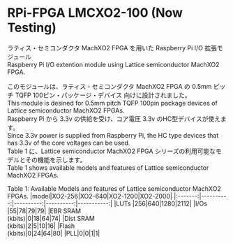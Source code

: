 # RPi-FPGA LMCXO2-100 (Now Testing)
ラティス・セミコンダクタ MachXO2 FPGA を用いた Raspberry Pi I/O 拡張モジュール  
Raspberry Pi I/O extention module using Lattice semiconductor MachXO2 FPGA.


このモジュールは、ラティス・セミコンダクタ MachXO2 FPGA の 0.5mm ピッチ TQFP 100ピン・パッケージ・デバイス 向けに設計されました。  
This module is desined for 0.5mm pitch TQFP 100pin package devices of Lattice semiconductor MachXO2 FPGAs.  
Raspberry Pi から 3.3v の供給を受け、コア電圧 3.3v のHC型デバイスが使えます。  
Since 3.3v power is supplied from Raspberry Pi, the HC type devices that has 3.3v of the core voltages can be used.  
Table 1 に、Lattice semiconductor MachXO2 FPGA シリーズの利用可能なモデルとその機能を示します。  
Table 1 shows available models and features of Lattice semiconductor MachXO2 FPGAs.  
  
Table 1: Available Models and features of Lattice semiconductor MachXO2 FPGAs.
|model|XO2-256|XO2-640|XO2-1200|XO2-2000|
|:-------:|----------:|----------:|----------:|-----------:|
|LUTs |256|640|1280|2112|
|I/Os |55|78|79|79| 
|EBR SRAM<br>(kbits)|0|18|64|74|
|Dist SRAM<br>(kbits)|2|5|10|16|
|Flash<br>(kbits)|0|24|64|80|
|PLL|0|0|1|1|

